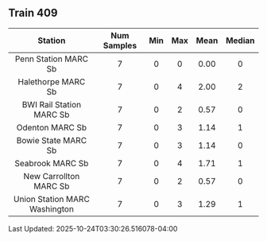 ## Train 409

| Station | Num Samples | Min | Max | Mean | Median |
| :-----: | :---------: | :-: | :-: | :--: | :----: |
| Penn Station MARC Sb | 7 | 0 | 0 | 0.00 | 0 |
| Halethorpe MARC Sb | 7 | 0 | 4 | 2.00 | 2 |
| BWI Rail Station MARC Sb | 7 | 0 | 2 | 0.57 | 0 |
| Odenton MARC Sb | 7 | 0 | 3 | 1.14 | 1 |
| Bowie State MARC Sb | 7 | 0 | 3 | 1.14 | 0 |
| Seabrook MARC Sb | 7 | 0 | 4 | 1.71 | 1 |
| New Carrollton MARC Sb | 7 | 0 | 2 | 0.57 | 0 |
| Union Station MARC Washington | 7 | 0 | 3 | 1.29 | 1 |


Last Updated: 2025-10-24T03:30:26.516078-04:00